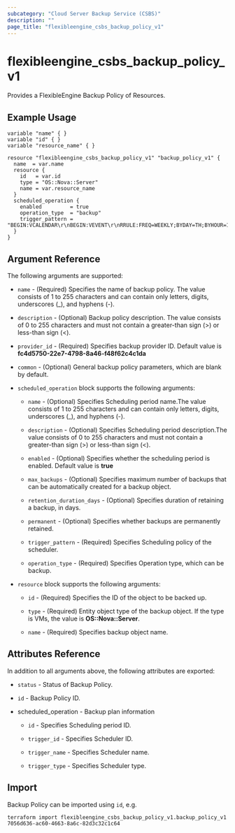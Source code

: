 ```yaml
---
subcategory: "Cloud Server Backup Service (CSBS)"
description: ""
page_title: "flexibleengine_csbs_backup_policy_v1"
---
```


# flexibleengine_csbs_backup_policy_v1

Provides a FlexibleEngine Backup Policy of Resources.

## Example Usage

 ```hcl
 variable "name" { }
 variable "id" { }
 variable "resource_name" { }
 
 resource "flexibleengine_csbs_backup_policy_v1" "backup_policy_v1" {
   name  = var.name
   resource {
     id   = var.id
     type = "OS::Nova::Server"
     name = var.resource_name
   }
   scheduled_operation {
     enabled         = true
     operation_type  = "backup"
     trigger_pattern = "BEGIN:VCALENDAR\r\nBEGIN:VEVENT\r\nRRULE:FREQ=WEEKLY;BYDAY=TH;BYHOUR=12;BYMINUTE=27\r\nEND:VEVENT\r\nEND:VCALENDAR\r\n"
   }
 }
 ```

## Argument Reference

The following arguments are supported:

* `name` - (Required) Specifies the name of backup policy. The value consists of 1 to 255 characters and
  can contain only letters, digits, underscores (_), and hyphens (-).

* `description` - (Optional) Backup policy description. The value consists of 0 to 255 characters and
  must not contain a greater-than sign (>) or less-than sign (<).

* `provider_id` - (Required) Specifies backup provider ID. Default value is **fc4d5750-22e7-4798-8a46-f48f62c4c1da**

* `common` - (Optional) General backup policy parameters, which are blank by default.

* `scheduled_operation` block supports the following arguments:

    + `name` - (Optional) Specifies Scheduling period name.The value consists of 1 to 255 characters and
      can contain only letters, digits, underscores (_), and hyphens (-).

    + `description` - (Optional) Specifies Scheduling period description.The value consists of 0 to 255 characters and
      must not contain a greater-than sign (>) or less-than sign (<).

    + `enabled` - (Optional) Specifies whether the scheduling period is enabled. Default value is **true**

    + `max_backups` - (Optional) Specifies maximum number of backups that can be automatically created for a backup object.

    + `retention_duration_days` - (Optional) Specifies duration of retaining a backup, in days.

    + `permanent` - (Optional) Specifies whether backups are permanently retained.

    + `trigger_pattern` - (Required) Specifies Scheduling policy of the scheduler.

    + `operation_type` - (Required) Specifies Operation type, which can be backup.

* `resource` block supports the following arguments:

    + `id` - (Required) Specifies the ID of the object to be backed up.

    + `type` - (Required) Entity object type of the backup object. If the type is VMs, the value is **OS::Nova::Server**.

    + `name` - (Required) Specifies backup object name.

## Attributes Reference

In addition to all arguments above, the following attributes are exported:

* `status` - Status of Backup Policy.

* `id` - Backup Policy ID.

* scheduled_operation - Backup plan information

    + `id` -  Specifies Scheduling period ID.

    + `trigger_id` -  Specifies Scheduler ID.

    + `trigger_name` -  Specifies Scheduler name.

    + `trigger_type` -  Specifies Scheduler type.

## Import

Backup Policy can be imported using  `id`, e.g.

```shell
terraform import flexibleengine_csbs_backup_policy_v1.backup_policy_v1 7056d636-ac60-4663-8a6c-82d3c32c1c64
```
